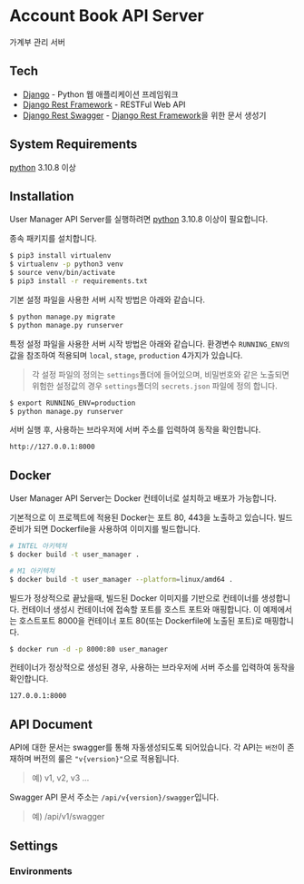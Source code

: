 # Account Book API Server
가계부 관리 서버

## Tech
* [Django] - Python 웹 애플리케이션 프레임워크
* [Django Rest Framework] - RESTFul Web API
* [Django Rest Swagger] - [Django Rest Framework]을 위한 문서 생성기

## System Requirements
[python] 3.10.8 이상 
 
## Installation
User Manager API Server를 실행하려면 [python] 3.10.8 이상이 필요합니다.

종속 패키지를 설치합니다.

```sh
$ pip3 install virtualenv
$ virtualenv -p python3 venv
$ source venv/bin/activate
$ pip3 install -r requirements.txt
```

기본 설정 파일을 사용한 서버 시작 방법은 아래와 같습니다.

```sh
$ python manage.py migrate
$ python manage.py runserver
```

특정 설정 파일을 사용한 서버 시작 방법은 아래와 같습니다.
환경변수 `RUNNING_ENV의` 값을 참조하여 적용되며 `local`, `stage`, `production` 4가지가 있습니다.

> 각 설정 파일의 정의는 `settings`폴더에 들어있으며, 비밀번호와 같은 노출되면 위험한 설정값의 경우 `settings`폴더의 `secrets.json` 파일에 정의 합니다.

```sh
$ export RUNNING_ENV=production
$ python manage.py runserver
```

서버 실행 후, 사용하는 브라우저에 서버 주소를 입력하여 동작을 확인합니다.

```sh
http://127.0.0.1:8000
```

## Docker
User Manager API Server는 Docker 컨테이너로 설치하고 배포가 가능합니다.

기본적으로 이 프로젝트에 적용된 Docker는 포트 80, 443을 노출하고 있습니다.
빌드 준비가 되면 Dockerfile을 사용하여 이미지를 빌드합니다.

```sh
# INTEL 아키텍쳐
$ docker build -t user_manager .

# M1 아키텍쳐
$ docker build -t user_manager --platform=linux/amd64 .

```

빌드가 정상적으로 끝났을때, 빌드된 Docker 이미지를 기반으로 컨테이너를 생성합니다.
컨테이너 생성시 컨테이너에 접속할 포트를 호스트 포트와 매핑합니다. 이 예제에서는 호스트포트 8000을 컨테이너 포트 80(또는 Dockerfile에 노출된 포트)로 매핑합니다.

```sh
$ docker run -d -p 8000:80 user_manager
```

컨테이너가 정상적으로 생성된 경우, 사용하는 브라우저에 서버 주소를 입력하여 동작을 확인합니다.

```sh
127.0.0.1:8000
```

## API Document

API에 대한 문서는 swagger를 통해 자동생성되도록 되어있습니다.
각 API는 `버전`이 존재하며 버전의 룰은 `"v{version}"`으로 적용됩니다.
> 예) v1, v2, v3 ...

Swagger API 문서 주소는 `/api/v{version}/swagger`입니다.
> 예) /api/v1/swagger


## Settings
### Environments


[//]: # (These are reference links used in the body of this note and get stripped out when the markdown processor does its job. There is no need to format nicely because it shouldn't be seen. Thanks SO - http://stackoverflow.com/questions/4823468/store-comments-in-markdown-syntax)

   [fount logo]: <https://fount.co/wp-content/uploads/2017/07/fount-ci@2x.png>
   [python]: <https://www.python.org/>
   [Django]: <https://www.djangoproject.com/>
   [Django Rest Framework]: <http://www.django-rest-framework.org/>
   [Django Rest Swagger]: <https://django-rest-swagger.readthedocs.io>
